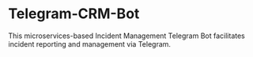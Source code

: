 # Telegram-CRM-Bot
This microservices-based Incident Management Telegram Bot facilitates incident reporting and management via Telegram.
